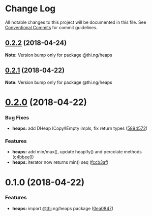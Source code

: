 # Change Log

All notable changes to this project will be documented in this file.
See [Conventional Commits](https://conventionalcommits.org) for commit guidelines.

<a name="0.2.2"></a>
## [0.2.2](https://github.com/thi-ng/umbrella/compare/@thi.ng/heaps@0.2.1...@thi.ng/heaps@0.2.2) (2018-04-24)




**Note:** Version bump only for package @thi.ng/heaps

<a name="0.2.1"></a>
## [0.2.1](https://github.com/thi-ng/umbrella/compare/@thi.ng/heaps@0.2.0...@thi.ng/heaps@0.2.1) (2018-04-22)




**Note:** Version bump only for package @thi.ng/heaps

<a name="0.2.0"></a>
# [0.2.0](https://github.com/thi-ng/umbrella/compare/@thi.ng/heaps@0.1.0...@thi.ng/heaps@0.2.0) (2018-04-22)


### Bug Fixes

* **heaps:** add DHeap ICopy/IEmpty impls, fix return types ([5894572](https://github.com/thi-ng/umbrella/commit/5894572))


### Features

* **heaps:** add min/max(), update heapify() and percolate methods ([c4bbee0](https://github.com/thi-ng/umbrella/commit/c4bbee0))
* **heaps:** iterator now returns min() seq ([fccb3af](https://github.com/thi-ng/umbrella/commit/fccb3af))




<a name="0.1.0"></a>
# 0.1.0 (2018-04-22)


### Features

* **heaps:** import [@thi](https://github.com/thi).ng/heaps package ([0ea0847](https://github.com/thi-ng/umbrella/commit/0ea0847))
